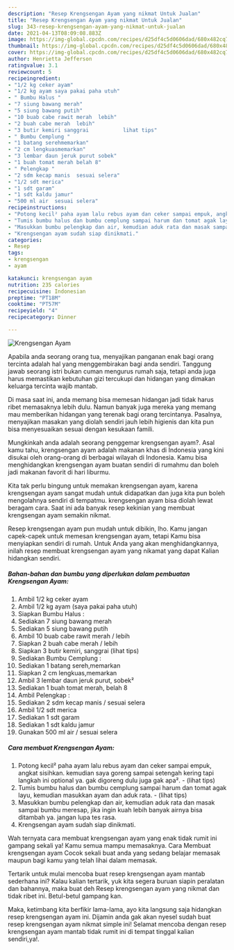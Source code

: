 ```yaml
---
description: "Resep Krengsengan Ayam yang nikmat Untuk Jualan"
title: "Resep Krengsengan Ayam yang nikmat Untuk Jualan"
slug: 343-resep-krengsengan-ayam-yang-nikmat-untuk-jualan
date: 2021-04-13T08:09:08.883Z
image: https://img-global.cpcdn.com/recipes/d25df4c5d0606dad/680x482cq70/krengsengan-ayam-foto-resep-utama.jpg
thumbnail: https://img-global.cpcdn.com/recipes/d25df4c5d0606dad/680x482cq70/krengsengan-ayam-foto-resep-utama.jpg
cover: https://img-global.cpcdn.com/recipes/d25df4c5d0606dad/680x482cq70/krengsengan-ayam-foto-resep-utama.jpg
author: Henrietta Jefferson
ratingvalue: 3.1
reviewcount: 5
recipeingredient:
- "1/2 kg ceker ayam"
- "1/2 kg ayam saya pakai paha utuh"
- " Bumbu Halus "
- "7 siung bawang merah"
- "5 siung bawang putih"
- "10 buab cabe rawit merah  lebih"
- "2 buah cabe merah  lebih"
- "3 butir kemiri sanggrai           lihat tips"
- " Bumbu Cemplung "
- "1 batang serehmemarkan"
- "2 cm lengkuasmemarkan"
- "3 lembar daun jeruk purut sobek"
- "1 buah tomat merah belah 8"
- " Pelengkap "
- "2 sdm kecap manis  sesuai selera"
- "1/2 sdt merica"
- "1 sdt garam"
- "1 sdt kaldu jamur"
- "500 ml air  sesuai selera"
recipeinstructions:
- "Potong kecil² paha ayam lalu rebus ayam dan ceker sampai empuk, angkat sisihkan. kemudian saya goreng sampai setengah kering tapi langkah ini optional ya. gak digoreng dulu juga gak apa².           (lihat tips)"
- "Tumis bumbu halus dan bumbu cemplung sampai harum dan tomat agak layu, kemudian masukkan ayam dan aduk rata.           (lihat tips)"
- "Masukkan bumbu pelengkap dan air, kemudian aduk rata dan masak sampai bumbu meresap, jika ingin kuah lebih banyak airnya bisa ditambah ya. jangan lupa tes rasa."
- "Krengsengan ayam sudah siap dinikmati."
categories:
- Resep
tags:
- krengsengan
- ayam

katakunci: krengsengan ayam 
nutrition: 235 calories
recipecuisine: Indonesian
preptime: "PT18M"
cooktime: "PT57M"
recipeyield: "4"
recipecategory: Dinner

---
```



![Krengsengan Ayam](https://img-global.cpcdn.com/recipes/d25df4c5d0606dad/680x482cq70/krengsengan-ayam-foto-resep-utama.jpg)

Apabila anda seorang orang tua, menyajikan panganan enak bagi orang tercinta adalah hal yang menggembirakan bagi anda sendiri. Tanggung jawab seorang istri bukan cuman mengurus rumah saja, tetapi anda juga harus memastikan kebutuhan gizi tercukupi dan hidangan yang dimakan keluarga tercinta wajib mantab.

Di masa  saat ini, anda memang bisa memesan hidangan jadi tidak harus ribet memasaknya lebih dulu. Namun banyak juga mereka yang memang mau memberikan hidangan yang terenak bagi orang tercintanya. Pasalnya, menyajikan masakan yang diolah sendiri jauh lebih higienis dan kita pun bisa menyesuaikan sesuai dengan kesukaan famili. 



Mungkinkah anda adalah seorang penggemar krengsengan ayam?. Asal kamu tahu, krengsengan ayam adalah makanan khas di Indonesia yang kini disukai oleh orang-orang di berbagai wilayah di Indonesia. Kamu bisa menghidangkan krengsengan ayam buatan sendiri di rumahmu dan boleh jadi makanan favorit di hari liburmu.

Kita tak perlu bingung untuk memakan krengsengan ayam, karena krengsengan ayam sangat mudah untuk didapatkan dan juga kita pun boleh mengolahnya sendiri di tempatmu. krengsengan ayam bisa diolah lewat beragam cara. Saat ini ada banyak resep kekinian yang membuat krengsengan ayam semakin nikmat.

Resep krengsengan ayam pun mudah untuk dibikin, lho. Kamu jangan capek-capek untuk memesan krengsengan ayam, tetapi Kamu bisa menyiapkan sendiri di rumah. Untuk Anda yang akan menghidangkannya, inilah resep membuat krengsengan ayam yang nikamat yang dapat Kalian hidangkan sendiri.

<!--inarticleads1-->

##### Bahan-bahan dan bumbu yang diperlukan dalam pembuatan Krengsengan Ayam:

1. Ambil 1/2 kg ceker ayam
1. Ambil 1/2 kg ayam (saya pakai paha utuh)
1. Siapkan  Bumbu Halus :
1. Sediakan 7 siung bawang merah
1. Sediakan 5 siung bawang putih
1. Ambil 10 buab cabe rawit merah / lebih
1. Siapkan 2 buah cabe merah / lebih
1. Siapkan 3 butir kemiri, sanggrai           (lihat tips)
1. Sediakan  Bumbu Cemplung :
1. Sediakan 1 batang sereh,memarkan
1. Siapkan 2 cm lengkuas,memarkan
1. Ambil 3 lembar daun jeruk purut, sobek²
1. Sediakan 1 buah tomat merah, belah 8
1. Ambil  Pelengkap :
1. Sediakan 2 sdm kecap manis / sesuai selera
1. Ambil 1/2 sdt merica
1. Sediakan 1 sdt garam
1. Sediakan 1 sdt kaldu jamur
1. Gunakan 500 ml air / sesuai selera




<!--inarticleads2-->

##### Cara membuat Krengsengan Ayam:

1. Potong kecil² paha ayam lalu rebus ayam dan ceker sampai empuk, angkat sisihkan. kemudian saya goreng sampai setengah kering tapi langkah ini optional ya. gak digoreng dulu juga gak apa². -           (lihat tips)
1. Tumis bumbu halus dan bumbu cemplung sampai harum dan tomat agak layu, kemudian masukkan ayam dan aduk rata. -           (lihat tips)
1. Masukkan bumbu pelengkap dan air, kemudian aduk rata dan masak sampai bumbu meresap, jika ingin kuah lebih banyak airnya bisa ditambah ya. jangan lupa tes rasa.
1. Krengsengan ayam sudah siap dinikmati.




Wah ternyata cara membuat krengsengan ayam yang enak tidak rumit ini gampang sekali ya! Kamu semua mampu memasaknya. Cara Membuat krengsengan ayam Cocok sekali buat anda yang sedang belajar memasak maupun bagi kamu yang telah lihai dalam memasak.

Tertarik untuk mulai mencoba buat resep krengsengan ayam mantab sederhana ini? Kalau kalian tertarik, yuk kita segera buruan siapin peralatan dan bahannya, maka buat deh Resep krengsengan ayam yang nikmat dan tidak ribet ini. Betul-betul gampang kan. 

Maka, ketimbang kita berfikir lama-lama, ayo kita langsung saja hidangkan resep krengsengan ayam ini. Dijamin anda gak akan nyesel sudah buat resep krengsengan ayam nikmat simple ini! Selamat mencoba dengan resep krengsengan ayam mantab tidak rumit ini di tempat tinggal kalian sendiri,ya!.

